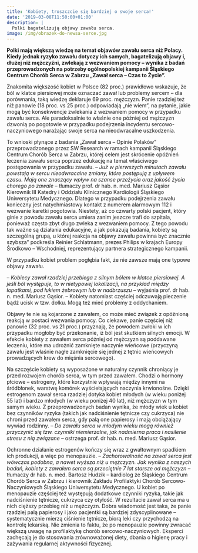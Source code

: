 ```yaml
---
title: 'Kobiety, troszczcie się bardziej o swoje serca!'
date: '2019-03-08T11:50:00+01:00'
description: |
  Polki bagatelizują objawy zawału serca.
image: /img/obrazek-do-newsa-serce.jpg
---
```

**Polki mają większą wiedzę na temat objawów zawału serca niż Polacy. Kiedy jednak ryzyko zawału dotyczy ich samych, bagatelizują objawy i, dłużej niż mężczyźni, zwlekają z wezwaniem pomocy – wynika z badań przeprowadzonych na potrzeby ogólnopolskiej kampanii Śląskiego Centrum Chorób Serca w Zabrzu „Zawał serca – Czas to Życie”.**

Znakomita większość kobiet w Polsce (82 proc.) prawidłowo wskazuje, że ból w klatce piersiowej może oznaczać zawał lub problemy sercem – dla porównania, taką wiedzę deklaruje 69 proc. mężczyzn. Panie rzadziej też niż panowie (18 proc. vs 25 proc.) odpowiadają „nie wiem”, na pytanie, jakie mogą być konsekwencje zwlekania z wezwaniem pomocy w przypadku zawału serca. Ale paradoksalnie to właśnie one później od mężczyzn dzwonią po pogotowie w przypadku podejrzenia incydentu sercowo-naczyniowego narażając swoje serca na nieodwracalne uszkodzenia.

To wnioski płynące z badania „Zawał serca – Opinie Polaków” przeprowadzonego przez SW Research w ramach kampanii Śląskiego Centrum Chorób Serca w Zabrzu, której celem jest skrócenie opóźnień leczenia zawału serca poprzez edukację na temat właściwego postępowania w przypadku zawału. – _Już w pierwszych minutach zawału powstają w sercu nieodwracalne zmiany, które postępują z upływem czasu. Mają one znaczący wpływ na szanse przeżycia oraz jakość życia chorego po zawale_ – tłumaczy prof. dr hab. n. med. Mariusz Gąsior Kierownik III Katedry i Oddziału Klinicznego Kardiologii Śląskiego Uniwersytetu Medycznego. Dlatego w przypadku podejrzenia zawału konieczny jest natychmiastowy kontakt z numerem alarmowym 112 i wezwanie karetki pogotowia. Niestety, aż co czwarty polski pacjent, który ginie z powodu zawału serca umiera zanim jeszcze trafi do szpitala, ponieważ często zbyt długo zwleka z wezwaniem pomocy. Z tego powodu tak ważne są działania edukacyjne, a jak pokazują badania, kobiety są szczególną grupą, u której reakcja na objawy zawału powinna być znacznie szybsza” podkreśla Reinier Schlatmann, prezes Philips w krajach Europy Środkowo – Wschodniej, reprezentujący partnera strategicznego kampanii.

W przypadku kobiet problem pogłębia fakt, że nie zawsze mają one typowe objawy zawału. 

– _Kobiecy zawał rzadziej przebiega z silnym bólem w klatce piersiowej. A jeśli ból występuje, to w nietypowej lokalizacji, na przykład między łopatkami, pod łukiem żebrowym lub w nadbrzuszu_ – wyjaśnia prof. dr hab. n. med. Mariusz Gąsior. – Kobiety natomiast częściej odczuwają pieczenie bądź ucisk w tzw. dołku. Mogą też mieć problemy z oddychaniem. 

Objawy te nie są kojarzone z zawałem, co może mieć związek z opóźnioną reakcją w postaci wezwania pomocy. Co ciekawe, panie częściej niż panowie (32 proc. vs 21 proc.) przyznają, że powodem zwłoki w ich przypadku mogłoby być przekonanie, iż ból jest skutkiem silnych emocji. W efekcie kobiety z zawałem serca później od mężczyzn są poddawane leczeniu, które ma udrożnić zamknięte naczynie wieńcowe (przyczyną zawału jest właśnie nagłe zamknięcie się jednej z tętnic wieńcowych prowadzących krew do mięśnia sercowego).

Na szczęście kobiety są wyposażone w naturalny czynnik chroniący je przed rozwojem chorób serca, w tym przed zawałem. Chodzi o hormony płciowe – estrogeny, które korzystnie wpływają między innymi na śródbłonek, warstwę komórek wyściełających naczynia krwionośne. Dzięki estrogenom zawał serca rzadziej dotyka kobiet młodych (w wieku poniżej 55 lat) i bardzo młodych (w wieku poniżej 40 lat), niż mężczyzn w tym samym wieku. Z przeprowadzonych badan wynika, że młody wiek u kobiet bez czynników ryzyka (takich jak nadciśnienie tętnicze czy cukrzyca) nie chroni przed zawałem serca, gdy palą one papierosy i mają obciążający wywiad rodzinny. – _Do zawału serca w młodym wieku mogą również przyczynić się tzw. czynniki niemierzalne, jak nadmierna praca i nasilenie stresu z nią związane_ – ostrzega prof. dr hab. n. med. Mariusz Gąsior. 

Ochronne działanie estrogenów kończy się wraz z gwałtownym spadkiem ich produkcji, a więc po menopauzie. – _Zachorowalność na zawał serca jest wówczas podobna, a nawet wyższa niż u mężczyzn. Jak wynika z naszych badań, kobiety z zawałem serca są przeciętnie 7 lat starsze od mężczyzn_ – tłumaczy dr hab. n. med. Bartosz Hudzik – kardiolog ze Śląskiego Centrum Chorób Serca w Zabrzu i kierownik Zakładu Profilaktyki Chorób Sercowo-Naczyniowych Śląskiego Uniwersytetu Medycznego. U kobiet po menopauzie częściej też występują dodatkowe czynniki ryzyka, takie jak nadciśnienie tętnicze, cukrzyca czy otyłość. W rezultacie zawał serca ma u nich cięższy przebieg niż u mężczyzn. Dobra wiadomość jest taka, że panie rzadziej palą papierosy i jako pacjentki są bardziej zdyscyplinowane –systematycznie mierzą ciśnienie tętnicze, biorą leki czy przychodzą na kontrolę lekarską. Nie zmienia to faktu, że po menopauzie powinny zwracać większą uwagę na profilaktykę chorób sercowo-naczyniowych. Eksperci zachęcają je do stosowania zrównoważonej diety, dbania o higienę pracy i zażywania regularnej aktywności fizycznej.
